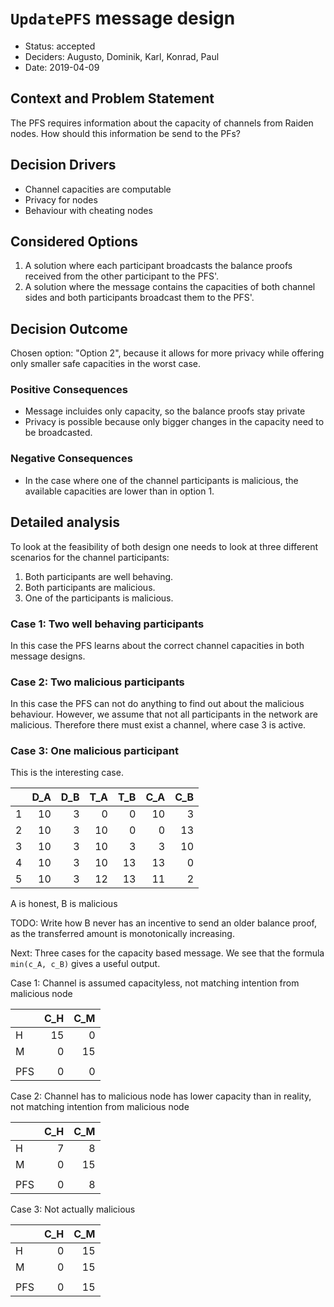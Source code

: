 # `UpdatePFS` message design

* Status: accepted
* Deciders: Augusto, Dominik, Karl, Konrad, Paul
* Date: 2019-04-09

## Context and Problem Statement

The PFS requires information about the capacity of channels from Raiden nodes. How should this information be send to the PFs?

## Decision Drivers

* Channel capacities are computable
* Privacy for nodes
* Behaviour with cheating nodes

## Considered Options

1. A solution where each participant broadcasts the balance proofs received from the other participant to the PFS'.
2. A solution where the message contains the capacities of both channel sides and both participants broadcast them to the PFS'.

## Decision Outcome

Chosen option: "Option 2", because it allows for more privacy while offering only smaller safe capacities in the worst case.

### Positive Consequences

* Message incluides only capacity, so the balance proofs stay private
* Privacy is possible because only bigger changes in the capacity need to be broadcasted.

### Negative Consequences

* In the case where one of the channel participants is malicious, the available capacities are lower than in option 1.

## Detailed analysis

To look at the feasibility of both design one needs to look at three different scenarios for the channel participants:
1. Both participants are well behaving.
2. Both participants are malicious.
3. One of the participants is malicious.

### Case 1: Two well behaving participants

In this case the PFS learns about the correct channel capacities in both message designs.

### Case 2: Two malicious participants

In this case the PFS can not do anything to find out about the malicious behaviour. However, we assume that not all participants in the network are malicious.
Therefore there must exist a channel, where case 3 is active.

### Case 3: One malicious participant

This is the interesting case.

|   | D_A | D_B | T_A | T_B | C_A | C_B |
|---|----:|----:|----:|----:|----:|----:|
| 1 | 10  | 3   | 0   | 0   | 10  | 3   |
| 2 | 10  | 3   | 10  | 0   | 0   | 13  |
| 3 | 10  | 3   | 10  | 3   | 3   | 10  |
| 4 | 10  | 3   | 10  | 13  | 13  | 0   |
| 5 | 10  | 3   | 12  | 13  | 11  | 2   |

A is honest, B is malicious

TODO: Write how B never has an incentive to send an older balance proof, as the transferred amount is monotonically increasing.


Next: Three cases for the capacity based message. We see that the formula `min(c_A, c_B)` gives a useful output.


Case 1: Channel is assumed capacityless, not matching intention from malicious node

|   | C_H | C_M |
|---|----:|----:|
| H |  15 |   0 |
| M |   0 |  15 |
|   |     |     |
|PFS|   0 |   0 |

Case 2: Channel has to malicious node has lower capacity than in reality, not matching intention from malicious node

|   | C_H | C_M |
|---|----:|----:|
| H |   7 |   8 |
| M |   0 |  15 |
|   |     |     |
|PFS|   0 |   8 |

Case 3: Not actually malicious

|   | C_H | C_M |
|---|----:|----:|
| H |   0 |  15 |
| M |   0 |  15 |
|   |     |     |
|PFS|   0 |  15 |
